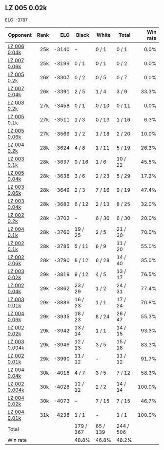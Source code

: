 ## LZ 005 0.02k ##

ELO: -3787

Opponent | Rank | ELO | Black | White | Total | Win rate
---------|-----:|----:|-------|-------|-------|-------:
[LZ 006 0.04k](LZ%20006%200.04k.md) | 25k | -3140 | - | 0 / 1 | 0 / 1 | 0.0%
[LZ 007 0.06k](LZ%20007%200.06k.md) | 25k | -3199 | 0 / 1 | 0 / 1 | 0 / 2 | 0.0%
[LZ 005 0.2k](LZ%20005%200.2k.md) | 26k | -3307 | 0 / 2 | 0 / 5 | 0 / 7 | 0.0%
[LZ 007 0.04k](LZ%20007%200.04k.md) | 26k | -3391 | 2 / 5 | 1 / 4 | 3 / 9 | 33.3%
[LZ 003 0.2k](LZ%20003%200.2k.md) | 27k | -3458 | 0 / 1 | 0 / 10 | 0 / 11 | 0.0%
[LZ 005 0.1k](LZ%20005%200.1k.md) | 27k | -3511 | 1 / 3 | 0 / 13 | 1 / 16 | 6.3%
[LZ 005 0.06k](LZ%20005%200.06k.md) | 27k | -3569 | 1 / 2 | 1 / 18 | 2 / 20 | 10.0%
[LZ 004 0.2k](LZ%20004%200.2k.md) | 28k | -3624 | 4 / 8 | 1 / 11 | 5 / 19 | 26.3%
[LZ 003 0.1k](LZ%20003%200.1k.md) | 28k | -3637 | 9 / 16 | 1 / 6 | 10 / 22 | 45.5%
[LZ 005 0.04k](LZ%20005%200.04k.md) | 28k | -3638 | 3 / 6 | 2 / 23 | 5 / 29 | 17.2%
[LZ 003 0.06k](LZ%20003%200.06k.md) | 28k | -3649 | 2 / 3 | 7 / 16 | 9 / 19 | 47.4%
[LZ 003 0.04k](LZ%20003%200.04k.md) | 28k | -3683 | 6 / 12 | 2 / 13 | 8 / 25 | 32.0%
[LZ 002 0.2k](LZ%20002%200.2k.md) | 28k | -3702 | - | 6 / 30 | 6 / 30 | 20.0%
[LZ 004 0.1k](LZ%20004%200.1k.md) | 28k | -3760 | 19 / 25 | 2 / 5 | 21 / 30 | 70.0%
[LZ 002 0.1k](LZ%20002%200.1k.md) | 28k | -3785 | 5 / 11 | 6 / 9 | 11 / 20 | 55.0%
[LZ 002 0.06k](LZ%20002%200.06k.md) | 28k | -3790 | 8 / 12 | 6 / 28 | 14 / 40 | 35.0%
[LZ 003 0.02k](LZ%20003%200.02k.md) | 29k | -3819 | 9 / 12 | 4 / 5 | 13 / 17 | 76.5%
[LZ 002 0.04k](LZ%20002%200.04k.md) | 29k | -3862 | 23 / 29 | 1 / 2 | 24 / 31 | 77.4%
[LZ 003 0.01k](LZ%20003%200.01k.md) | 29k | -3889 | 16 / 23 | 1 / 1 | 17 / 24 | 70.8%
[LZ 004 0.06k](LZ%20004%200.06k.md) | 29k | -3935 | 18 / 23 | 8 / 24 | 26 / 47 | 55.3%
[LZ 002 0.02k](LZ%20002%200.02k.md) | 29k | -3942 | 13 / 14 | 1 / 1 | 14 / 15 | 93.3%
[LZ 003 0.004k](LZ%20003%200.004k.md) | 29k | -3946 | 12 / 13 | 3 / 5 | 15 / 18 | 83.3%
[LZ 002 0.01k](LZ%20002%200.01k.md) | 29k | -3990 | 11 / 12 | - | 11 / 12 | 91.7%
[LZ 004 0.04k](LZ%20004%200.04k.md) | 30k | -4016 | 4 / 7 | 3 / 5 | 7 / 12 | 58.3%
[LZ 002 0.004k](LZ%20002%200.004k.md) | 30k | -4028 | 12 / 12 | 2 / 2 | 14 / 14 | 100.0%
[LZ 004 0.02k](LZ%20004%200.02k.md) | 30k | -4073 | - | 7 / 15 | 7 / 15 | 46.7%
[LZ 004 0.01k](LZ%20004%200.01k.md) | 31k | -4238 | 1 / 1 | - | 1 / 1 | 100.0%
Total | | | 179 / 367 | 65 / 139 | 244 / 506 | 
Win rate| | | 48.8% | 46.8% | 48.2% | 
